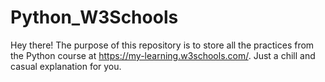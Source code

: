 # Python_W3Schools
Hey there! The purpose of this repository is to store all the practices from the Python course at https://my-learning.w3schools.com/. Just a chill and casual explanation for you.

